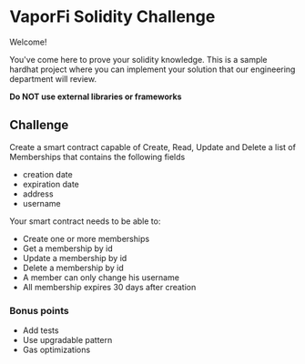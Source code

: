# VaporFi Solidity Challenge

Welcome!

You've come here to prove your solidity knowledge. This is a sample hardhat project where you can implement your solution that our engineering department will review.

**Do NOT use external libraries or frameworks**

## Challenge

Create a smart contract capable of Create, Read, Update and Delete a list of Memberships that contains the following fields

- creation date
- expiration date
- address
- username

Your smart contract needs to be able to:

- Create one or more memberships
- Get a membership by id
- Update a membership by id
- Delete a membership by id
- A member can only change his username
- All membership expires 30 days after creation

### Bonus points

- Add tests
- Use upgradable pattern
- Gas optimizations
